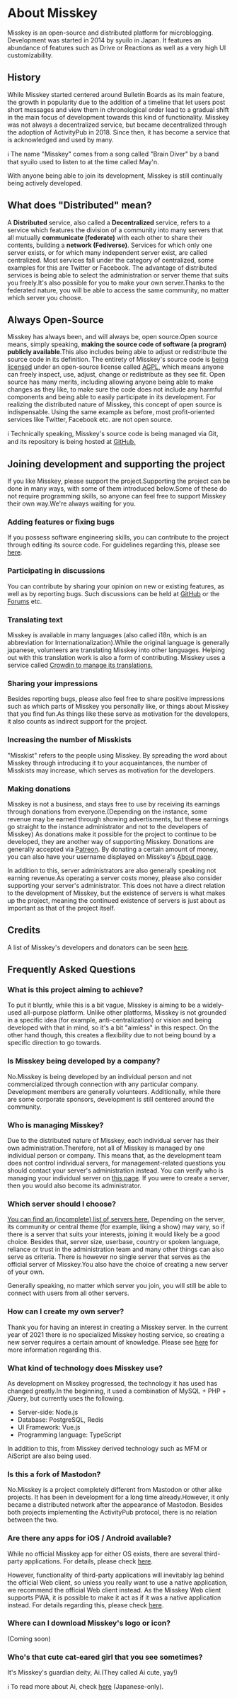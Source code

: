 # About Misskey

Misskey is an open-source and distributed platform for microblogging. Development was started in 2014 by syuilo in Japan. It features an abundance of features such as Drive or Reactions as well as a very high UI customizability.

## History
While Misskey started centered around Bulletin Boards as its main feature, the growth in popularity due to the addition of a timeline that let users post short messages and view them in chronological order lead to a gradual shift in the main focus of development towards this kind of functionality. Misskey was not always a decentralized service, but became decentralized through the adoption of ActivityPub in 2018. Since then, it has become a service that is acknowledged and used by many.
<div class="info">ℹ️ The name "Misskey" comes from a song called "Brain Diver" by a band that syuilo used to listen to at the time called May'n.</div>

With anyone being able to join its development, Misskey is still continually being actively developed.

## What does "Distributed" mean?
A <b>Distributed</b> service, also called a <b>Decentralized</b> service, refers to a service which features the division of a community into many servers that all mutually <b>communicate (federate)</b> with each other to share their contents, building a <b>network (Fediverse)</b>. Services for which only one server exists, or for which many independent server exist, are called centralized. Most services fall under the category of centralized, some examples for this are Twitter or Facebook. The advantage of distributed services is being able to select the administration or server theme that suits you freely.It's also possible for you to make your own server.Thanks to the federated nature, you will be able to access the same community, no matter which server you choose.

## Always Open-Source
Misskey has always been, and will always be, open source.Open source means, simply speaking, <b>making the source code of software (a program) publicly available</b>.This also includes being able to adjust or redistribute the source code in its definition. The entirety of Misskey's source code is [being licensed](https://github.com/misskey-dev) under an open-source license called [AGPL](https://github.com/misskey-dev/misskey/blob/develop/LICENSE), which means anyone can freely inspect, use, adjust, change or redistribute as they see fit. Open source has many merits, including allowing anyone being able to make changes as they like, to make sure the code does not include any harmful components and being able to easily participate in its development. For realizing the distributed nature of Misskey, this concept of open source is indispensable. Using the same example as before, most profit-oriented services like Twitter, Facebook etc. are not open source.

<div class="info">ℹ️ Technically speaking, Misskey's source code is being managed via Git, and its repository is being hosted at <a href="https://github.com/misskey-dev" target="_blank">GitHub.</a></div>

## Joining development and supporting the project
If you like Misskey, please support the project.Supporting the project can be done in many ways, with some of them introduced below.Some of these do not require programming skills, so anyone can feel free to support Misskey their own way.We're always waiting for you.

### Adding features or fixing bugs
If you possess software engineering skills, you can contribute to the project through editing its source code. For guidelines regarding this, please see [here](https://github.com/misskey-dev/misskey/blob/develop/CONTRIBUTING.md).

### Participating in discussions
You can contribute by sharing your opinion on new or existing features, as well as by reporting bugs. Such discussions can be held at [GitHub](https://github.com/misskey-dev) or the [Forums](https://forum.misskey.io/) etc.

### Translating text
Misskey is available in many languages (also called i18n, which is an abbreviation for Internationalization).While the original language is generally japanese, volunteers are translating Misskey into other languages. Helping out with this translation work is also a form of contributing. Misskey uses a service called [Crowdin to manage its translations.](https://crowdin.com/project/misskey)

### Sharing your impressions
Besides reporting bugs, please also feel free to share positive impressions such as which parts of Misskey you personally like, or things about Misskey that you find fun.As things like these serve as motivation for the developers, it also counts as indirect support for the project.

### Increasing the number of Misskists
"Misskist" refers to the people using Misskey. By spreading the word about Misskey through introducing it to your acquaintances, the number of Misskists may increase, which serves as motivation for the developers.

### Making donations
Misskey is not a business, and stays free to use by receiving its earnings through donations from everyone.(Depending on the instance, some revenue may be earned through showing advertisments, but these earnings go straight to the instance administrator and not to the developers of Misskey) As donations make it possible for the project to continue to be developed, they are another way of supporting Misskey. Donations are generally accepted via [Patreon](https://www.patreon.com/syuilo). By donating a certain amount of money, you can also have your username displayed on Misskey's [About page](/about-misskey).

In addition to this, server administrators are also generally speaking not earning revenue.As operating a server costs money, please also consider supporting your server's administrator. This does not have a direct relation to the development of Misskey, but the existence of servers is what makes up the project, meaning the continued existence of servers is just about as important as that of the project itself.

## Credits
A list of Misskey's developers and donators can be seen [here](/about-misskey).

## Frequently Asked Questions
### What is this project aiming to achieve?
To put it bluntly, while this is a bit vague, Misskey is aiming to be a widely-used all-purpose platform. Unlike other platforms, Misskey is not grounded in a specific idea (for example, anti-centralization) or vision and being developed with that in mind, so it's a bit "aimless" in this respect. On the other hand though, this creates a flexibility due to not being bound by a specific direction to go towards.
<!-- TODO: ここにロードマップへのリンク -->

### Is Misskey being developed by a company?
No.Misskey is being developed by an individual person and not commercialized through connection with any particular company. Development members are generally volunteers. Additionally, while there are some corporate sponsors, development is still centered around the community.

### Who is managing Misskey?
Due to the distributed nature of Misskey, each individual server has their own administration.Therefore, not all of Misskey is managed by one individual person or company. This means that, as the development team does not control individual servers, for management-related questions you should contact your server's administration instead. You can verify who is managing your individual server on [this page](/about). If you were to create a server, then you would also become its administrator.

### Which server should I choose?
[You can find an (incomplete) list of servers here.](https://join.misskey.page/ja-JP/instances) Depending on the server, its community or central theme (for example, liking a show) may vary, so if there is a server that suits your interests, joining it would likely be a good choice. Besides that, server size, userbase, country or spoken language, reliance or trust in the administration team and many other things can also serve as criteria. There is however no single server that serves as the official server of Misskey.You also have the choice of creating a new server of your own.

Generally speaking, no matter which server you join, you will still be able to connect with users from all other servers.

### How can I create my own server?
Thank you for having an interest in creating a Misskey server. In the current year of 2021 there is no specialized Misskey hosting service, so creating a new server requires a certain amount of knowledge. Please see [here](todo) for more information regarding this.

### What kind of technology does Misskey use?
As development on Misskey progressed, the technology it has used has changed greatly.In the beginning, it used a combination of MySQL + PHP + jQuery, but currently uses the following.
- Server-side: Node.js
- Database: PostgreSQL, Redis
- UI Framework: Vue.js
- Programming language: TypeScript

In addition to this, from Misskey derived technology such as MFM or AiScript are also being used.

### Is this a fork of Mastodon?
No.Misskey is a project completely different from Mastodon or other alike projects. It has been in development for a long time already.However, it only became a distributed network after the appearance of Mastodon. Besides both projects implementing the ActivityPub protocol, there is no relation between the two.

### Are there any apps for iOS / Android available?
While no official Misskey app for either OS exists, there are several third-party applications. For details, please check [here](./apps).

However, functionality of third-party applications will inevitably lag behind the official Web client, so unless you really want to use a native application, we recommend the official Web client instead. As the Misskey Web client supports PWA, it is possible to make it act as if it was a native application instead. For details regarding this, please check [here](todo).

### Where can I download Misskey's logo or icon?
(Coming soon)

### Who's that cute cat-eared girl that you see sometimes?
It's Misskey's guardian deity, Ai.(They called Ai cute, yay!)
<div class="info">ℹ️ To read more about Ai, check <a href="https://xn--931a.moe/" target="_blank">here</a> (Japanese-only).</div>
